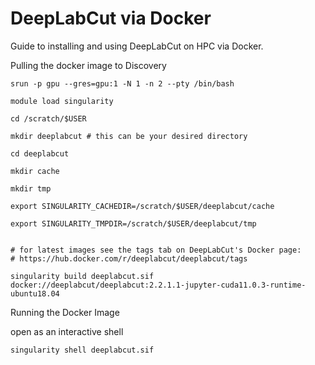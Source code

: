 # DeepLabCut via Docker

Guide to installing and using DeepLabCut on HPC via Docker.

Pulling the docker image to Discovery
```
srun -p gpu --gres=gpu:1 -N 1 -n 2 --pty /bin/bash

module load singularity

cd /scratch/$USER

mkdir deeplabcut # this can be your desired directory 

cd deeplabcut

mkdir cache

mkdir tmp

export SINGULARITY_CACHEDIR=/scratch/$USER/deeplabcut/cache

export SINGULARITY_TMPDIR=/scratch/$USER/deeplabcut/tmp


# for latest images see the tags tab on DeepLabCut's Docker page:
# https://hub.docker.com/r/deeplabcut/deeplabcut/tags

singularity build deeplabcut.sif docker://deeplabcut/deeplabcut:2.2.1.1-jupyter-cuda11.0.3-runtime-ubuntu18.04
```

Running the Docker Image

open as an interactive shell
```
singularity shell deeplabcut.sif 
```
